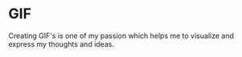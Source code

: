 # GIF

Creating GIF's is one of my passion which helps me to visualize and express my thoughts and ideas.
